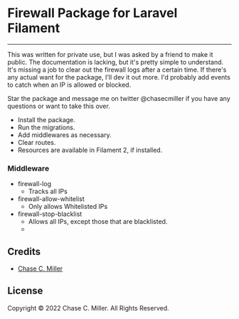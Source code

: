 # Firewall Package for Laravel Filament

---

This was written for private use, but I was asked by a friend to make it public.  The
documentation is lacking, but it's pretty simple to understand.  It's missing a job to
clear out the firewall logs after a certain time.  If there's any actual want for the
package, I'll dev it out more. I'd probably add events to catch when an IP is allowed
or blocked.  

Star the package and message me on twitter @chasecmiller if you have any questions or want to take this over.

* Install the package.  
* Run the migrations.
* Add middlewares as necessary.
* Clear routes.
* Resources are available in Filament 2, if installed.

### Middleware
- firewall-log 
  - Tracks all IPs
- firewall-allow-whitelist 
  - Only allows Whitelisted IPs
- firewall-stop-blacklist 
  - Allows all IPs, except those that are blacklisted.
  - 
## Credits

- [Chase C. Miller](https://github.com/chasecmiller)

## License

Copyright &copy; 2022 Chase C. Miller.  All Rights Reserved.